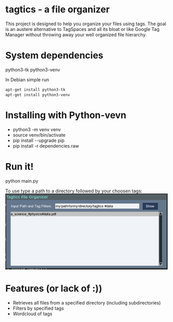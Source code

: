 # tagtics - a file organizer

This project is designed to help you organize your files using tags. The goal is an austere alternative to TagSpaces and all its bloat or like Google Tag Manager without throwing away your well organized file hierarchy.  

# System dependencies
python3-tk
python3-venv

In Debian simple run 
```
apt-get install python3-tk
apt-get install python3-venv

```

# Installing with Python-vevn

 - python3 -m venv venv
 - source venv/bin/activate
 - pip install --upgrade pip
 - pip install -r dependencies.raw

# Run it!
python main.py

To use type a path to a directory followed by your choosen tags:   
![](Gui.png)




# Features (or lack of :))
- Retrieves all files from a specified directory (including subdirectories)
- Filters by specified tags
- Wordcloud of tags 
